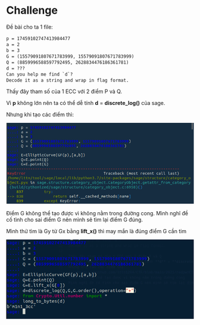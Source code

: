 # Challenge
Đề bài cho ta 1 file:
```
p = 17459102747413984477
a = 2
b = 3
G = (15579091807671783999, 15579091807671783999)
Q = (8859996588597792495, 2628834476186361781)
d = ???
Can you help me find `d`?
Decode it as a string and wrap in flag format.
```
Thấy đây tham số của 1 ECC với 2 điểm P và Q.

Vì **p** không lớn nên ta có thể dễ tính **d** = **discrete_log()** của sage.

Nhưng khi tạo các điểm thì:

![](https://github.com/lttn1204/CTF/blob/main/2021/redpwnCTF/blecc/image1.png)

Điểm G không thể tạo được vì không nằm trong đường cong. Mình nghĩ đề cố tình cho sai điểm G nên mình sẽ tìm lại điểm G đúng.

Mình thử tìm là Gy từ Gx bằng **lift_x()** thì may mắn là đúng điểm G cần tim 

![](https://github.com/lttn1204/CTF/blob/main/2021/redpwnCTF/blecc/image2.png)


